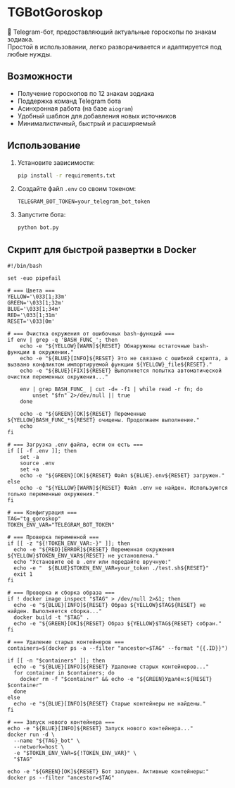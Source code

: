 # TGBotGoroskop

📆 Telegram-бот, предоставляющий актуальные гороскопы по знакам зодиака.  
Простой в использовании, легко разворачивается и адаптируется под любые нужды.

## Возможности

- Получение гороскопов по 12 знакам зодиака
- Поддержка команд Telegram бота
- Асинхронная работа (на базе `aiogram`)
- Удобный шаблон для добавления новых источников
- Минималистичный, быстрый и расширяемый

## Использование

1. Установите зависимости:
    ```bash
    pip install -r requirements.txt
    ```

2. Создайте файл `.env` со своим токеном:
    ```
    TELEGRAM_BOT_TOKEN=your_telegram_bot_token
    ```

3. Запустите бота:
    ```bash
    python bot.py
    ```
## Скрипт для быстрой развертки в Docker
```
#!/bin/bash

set -euo pipefail

# === Цвета ===
YELLOW='\033[1;33m'
GREEN='\033[1;32m'
BLUE='\033[1;34m'
RED='\033[1;31m'
RESET='\033[0m'

# === Очистка окружения от ошибочных bash-функций ===
if env | grep -q 'BASH_FUNC_'; then
    echo -e "${YELLOW}[WARN]${RESET} Обнаружены остаточные bash-функции в окружении."
    echo -e "${BLUE}[INFO]${RESET} Это не связано с ошибкой скрипта, а вызвано конфликтом импортируемой функции ${YELLOW}_file${RESET}."
    echo -e "${BLUE}[FIX]${RESET} Выполняется попытка автоматической очистки переменных окружения..."

    env | grep BASH_FUNC_ | cut -d= -f1 | while read -r fn; do
        unset "$fn" 2>/dev/null || true
    done

    echo -e "${GREEN}[OK]${RESET} Переменные ${YELLOW}BASH_FUNC_*${RESET} очищены. Продолжаем выполнение."
    echo
fi

# === Загрузка .env файла, если он есть ===
if [[ -f .env ]]; then
    set -a
    source .env
    set +a
    echo -e "${GREEN}[OK]${RESET} Файл ${BLUE}.env${RESET} загружен."
else
    echo -e "${YELLOW}[WARN]${RESET} Файл .env не найден. Используются только переменные окружения."
fi

# === Конфигурация ===
TAG="tg_goroskop"
TOKEN_ENV_VAR="TELEGRAM_BOT_TOKEN"

# === Проверка переменной ===
if [[ -z "${!TOKEN_ENV_VAR:-}" ]]; then
  echo -e "${RED}[ERROR]${RESET} Переменная окружения ${YELLOW}$TOKEN_ENV_VAR${RESET} не установлена."
  echo "Установите её в .env или передайте вручную:"
  echo -e "  ${BLUE}$TOKEN_ENV_VAR=your_token ./test.sh${RESET}"
  exit 1
fi

# === Проверка и сборка образа ===
if ! docker image inspect "$TAG" > /dev/null 2>&1; then
  echo -e "${BLUE}[INFO]${RESET} Образ ${YELLOW}$TAG${RESET} не найден. Выполняется сборка..."
  docker build -t "$TAG" .
  echo -e "${GREEN}[OK]${RESET} Образ ${YELLOW}$TAG${RESET} собран."
fi

# === Удаление старых контейнеров ===
containers=$(docker ps -a --filter "ancestor=$TAG" --format "{{.ID}}")

if [[ -n "$containers" ]]; then
  echo -e "${BLUE}[INFO]${RESET} Удаление старых контейнеров..."
  for container in $containers; do
    docker rm -f "$container" && echo -e "${GREEN}Удалён:${RESET} $container"
  done
else
  echo -e "${BLUE}[INFO]${RESET} Старые контейнеры не найдены."
fi

# === Запуск нового контейнера ===
echo -e "${BLUE}[INFO]${RESET} Запуск нового контейнера..."
docker run -d \
  --name "${TAG}_bot" \
  --network=host \
  -e "$TOKEN_ENV_VAR=${!TOKEN_ENV_VAR}" \
  "$TAG"

echo -e "${GREEN}[OK]${RESET} Бот запущен. Активные контейнеры:"
docker ps --filter "ancestor=$TAG"


```


